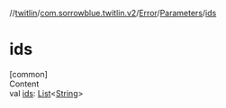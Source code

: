 //[twitlin](../../../index.md)/[com.sorrowblue.twitlin.v2](../../index.md)/[Error](../index.md)/[Parameters](index.md)/[ids](ids.md)



# ids  
[common]  
Content  
val [ids](ids.md): [List](https://kotlinlang.org/api/latest/jvm/stdlib/kotlin.collections/-list/index.html)<[String](https://kotlinlang.org/api/latest/jvm/stdlib/kotlin/-string/index.html)>  



